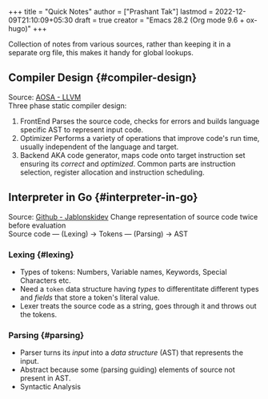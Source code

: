 +++
title = "Quick Notes"
author = ["Prashant Tak"]
lastmod = 2022-12-09T21:10:09+05:30
draft = true
creator = "Emacs 28.2 (Org mode 9.6 + ox-hugo)"
+++

Collection of notes from various sources, rather than keeping it in a separate org file, this makes it handy for global lookups.


## Compiler Design {#compiler-design}

Source: [AOSA - LLVM](http://aosabook.org/en/llvm.html) <br />
Three phase static compiler design:

1.  FrontEnd
    Parses the source code, checks for errors and builds language specific AST to represent input code.
2.  Optimizer
    Performs a variety of operations that improve code's run time, usually independent of the language and target.
3.  Backend
    AKA code generator, maps code onto target instruction set ensuring its _correct_ and _optimized_. Common parts are instruction selection, register allocation and instruction scheduling.


## Interpreter in Go {#interpreter-in-go}

Source: [Github - Jablonskidev](https://github.com/jablonskidev/writing-an-interpreter-in-go)
Change representation of source code twice before evaluation <br />
  Source code — (Lexing) &rarr; Tokens — (Parsing) &rarr; AST


### Lexing {#lexing}

-   Types of tokens: Numbers, Variable names, Keywords, Special Characters etc.
-   Need a `token` data structure having _types_ to differentitate different types and _fields_ that store a token's literal value.
-   Lexer treats the source code as a string, goes through it and throws out the tokens.


### Parsing {#parsing}

-   Parser turns its _input_ into a _data structure_ (AST) that represents the input.
-   Abstract because some (parsing guiding) elements of source not present in AST.
-   Syntactic Analysis
